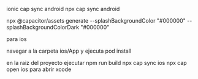 
ionic cap sync android
npx cap sync android
<!-- npx @capacitor/assets generate -->

<!-- Modificar en el archivo styles.xml -->

<style name="AppTheme.NoActionBarLaunch" parent="Theme.SplashScreen">
    <item name="android:windowBackground">@drawable/splash</item>
</style>

npx @capacitor/assets generate --splashBackgroundColor "#000000" --splashBackgroundColorDark "#000000"


para ios

navegar a la carpeta ios/App y ejecuta
pod install

en la raiz del proyecto ejecutar
npm run build
npx cap sync ios
npx cap open ios  para abrir xcode


